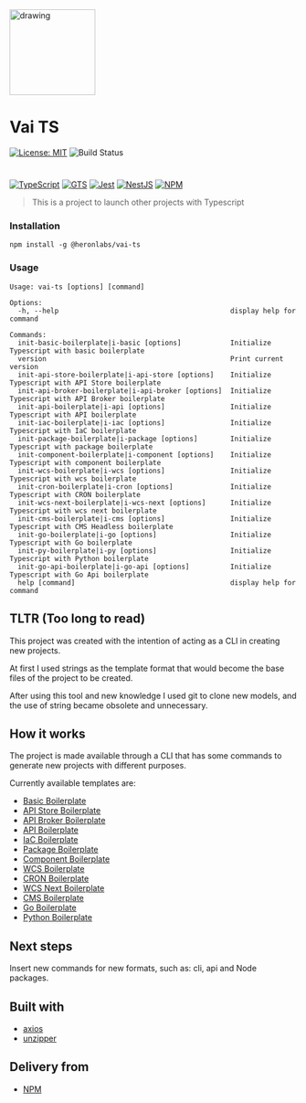 <img src="https://public-static-heronlabs.s3.amazonaws.com/images/vai-ts/vai-ts.png" alt="drawing" width="150"/>

# Vai TS

[![License: MIT](https://img.shields.io/badge/License-MIT-yellow.svg)](https://opensource.org/licenses/MIT)
![Build Status](https://github.com/heronlabs/vai-ts/actions/workflows/main.yml/badge.svg?branch=main)

#

[![TypeScript](https://img.shields.io/badge/typescript-%23007ACC.svg?style=for-the-badge&logo=typescript&logoColor=white)](https://www.typescriptlang.org)
[![GTS](https://img.shields.io/badge/GTS-4285F4?style=for-the-badge&logo=google&logoColor=white)](https://github.com/google/gts)
[![Jest](https://img.shields.io/badge/-jest-%23C21325?style=for-the-badge&logo=jest&logoColor=white)](https://github.com/facebook/jest)
[![NestJS](https://img.shields.io/badge/nestjs-%23E0234E.svg?style=for-the-badge&logo=nestjs&logoColor=white)](https://docs.nestjs.com/)
[![NPM](https://img.shields.io/npm/v/@heronlabs/vai-ts?style=for-the-badge)](https://www.npmjs.com/package/@heronlabs/vai-ts)

> This is a project to launch other projects with Typescript

### Installation

```
npm install -g @heronlabs/vai-ts
```

### Usage

```
Usage: vai-ts [options] [command]

Options:
  -h, --help                                          display help for command

Commands:
  init-basic-boilerplate|i-basic [options]            Initialize Typescript with basic boilerplate
  version                                             Print current version
  init-api-store-boilerplate|i-api-store [options]    Initialize Typescript with API Store boilerplate
  init-api-broker-boilerplate|i-api-broker [options]  Initialize Typescript with API Broker boilerplate
  init-api-boilerplate|i-api [options]                Initialize Typescript with API boilerplate
  init-iac-boilerplate|i-iac [options]                Initialize Typescript with IaC boilerplate
  init-package-boilerplate|i-package [options]        Initialize Typescript with package boilerplate
  init-component-boilerplate|i-component [options]    Initialize Typescript with component boilerplate
  init-wcs-boilerplate|i-wcs [options]                Initialize Typescript with wcs boilerplate
  init-cron-boilerplate|i-cron [options]              Initialize Typescript with CRON boilerplate
  init-wcs-next-boilerplate|i-wcs-next [options]      Initialize Typescript with wcs next boilerplate
  init-cms-boilerplate|i-cms [options]                Initialize Typescript with CMS Headless boilerplate
  init-go-boilerplate|i-go [options]                  Initialize Typescript with Go boilerplate
  init-py-boilerplate|i-py [options]                  Initialize Typescript with Python boilerplate
  init-go-api-boilerplate|i-go-api [options]          Initialize Typescript with Go Api boilerplate
  help [command]                                      display help for command
```

## TLTR (Too long to read)

This project was created with the intention of acting as a CLI in creating new projects.

At first I used strings as the template format that would become the base files of the project to be created.

After using this tool and new knowledge I used git to clone new models, and the use of string became obsolete and unnecessary.

## How it works

The project is made available through a CLI that has some commands to generate new projects with different purposes.

Currently available templates are:

- [Basic Boilerplate](https://github.com/heronlabs/vai-ts-basic-boilerplate)
- [API Store Boilerplate](https://github.com/heronlabs/vai-ts-api-store-boilerplate)
- [API Broker Boilerplate](https://github.com/heronlabs/vai-ts-api-broker-boilerplate)
- [API Boilerplate](https://github.com/heronlabs/vai-ts-api-boilerplate)
- [IaC Boilerplate](https://github.com/heronlabs/vai-ts-iac-boilerplate)
- [Package Boilerplate](https://github.com/heronlabs/vai-ts-package-boilerplate)
- [Component Boilerplate](https://github.com/heronlabs/vai-ts-component-boilerplate)
- [WCS Boilerplate](https://github.com/heronlabs/vai-ts-wcs-boilerplate)
- [CRON Boilerplate](https://github.com/heronlabs/vai-ts-cron-boilerplate)
- [WCS Next Boilerplate](https://github.com/heronlabs/vai-ts-wcs-next-boilerplate)
- [CMS Boilerplate](https://github.com/heronlabs/vai-ts-cms-boilerplate)
- [Go Boilerplate](https://github.com/heronlabs/vai-ts-go-boilerplate)
- [Python Boilerplate](https://github.com/heronlabs/vai-ts-py-boilerplate)

## Next steps

Insert new commands for new formats, such as: cli, api and Node packages.

## Built with

- [axios](https://github.com/axios)
- [unzipper](https://github.com/ZJONSSON/node-unzipper)

## Delivery from

- [NPM](https://www.npmjs.com/package/@heronlabs/vai-ts)
